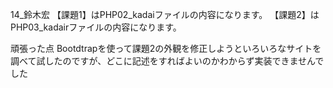 14_鈴木宏
【課題1】はPHP02_kadaiファイルの内容になります。
【課題2】はPHP03_kadairファイルの内容になります。

頑張った点
Bootdtrapを使って課題2の外観を修正しようといろいろなサイトを調べて試したのですが、どこに記述をすればよいのかわからず実装できませんでした
